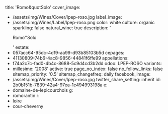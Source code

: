 title: 'Romo&quotSolo'
cover_image:
  - /assets/img/Wines/Cover/lpep-roso.jpg
label_image:
  - /assets/img/Wines/Label/lpep-roso.png
color: white
culture: organic
sparkling: false
natural_wine: true
description: '<p>Romo''Solo</p>'
estate:
  - 057acc64-95dc-4df9-aa99-d93b85103b5d
cepages:
  - 41130809-74b6-4ac8-9856-44841f6ffe99
appellations:
  - f74a2c7c-fad0-4b4c-8688-5c9d4cd3b2dd
odoo: LPEP-ROSO
variants:
  -
    millesime: '2008'
    active: true
page_no_index: false
no_follow_links: false
sitemap_priority: '0.5'
sitemap_changefreq: daily
facebook_image:
  - /assets/img/Wines/Cover/lpep-roso.jpg
twitter_share_setting: inherit
id: 2b0b151b-7839-42a4-97ea-1c494993198a
e:
  - domaine-de-lepicourchois
g:
  - romorantin
r:
  - loire
  - cour-cheverny
